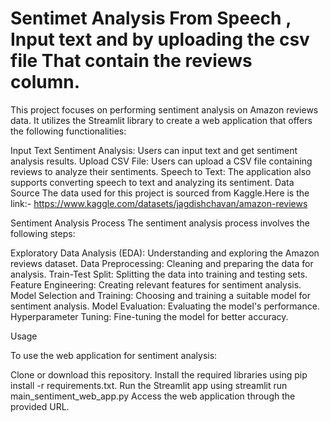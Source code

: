 # Sentimet Analysis From Speech , Input text and by uploading the csv file That contain the reviews column.

This project focuses on performing sentiment analysis on Amazon reviews data. It utilizes the Streamlit library to create a web application that offers the following functionalities:

Input Text Sentiment Analysis: Users can input text and get sentiment analysis results.
Upload CSV File: Users can upload a CSV file containing reviews to analyze their sentiments.
Speech to Text: The application also supports converting speech to text and analyzing its sentiment.
Data Source
The data used for this project is sourced from Kaggle.Here is the link:-
 https://www.kaggle.com/datasets/jagdishchavan/amazon-reviews

Sentiment Analysis Process
The sentiment analysis process involves the following steps:

Exploratory Data Analysis (EDA): Understanding and exploring the Amazon reviews dataset.
Data Preprocessing: Cleaning and preparing the data for analysis.
Train-Test Split: Splitting the data into training and testing sets.
Feature Engineering: Creating relevant features for sentiment analysis.
Model Selection and Training: Choosing and training a suitable model for sentiment analysis.
Model Evaluation: Evaluating the model's performance.
Hyperparameter Tuning: Fine-tuning the model for better accuracy.

Usage

To use the web application for sentiment analysis:

Clone or download this repository.
Install the required libraries using pip install -r requirements.txt.
Run the Streamlit app using streamlit run main_sentiment_web_app.py
Access the web application through the provided URL.
